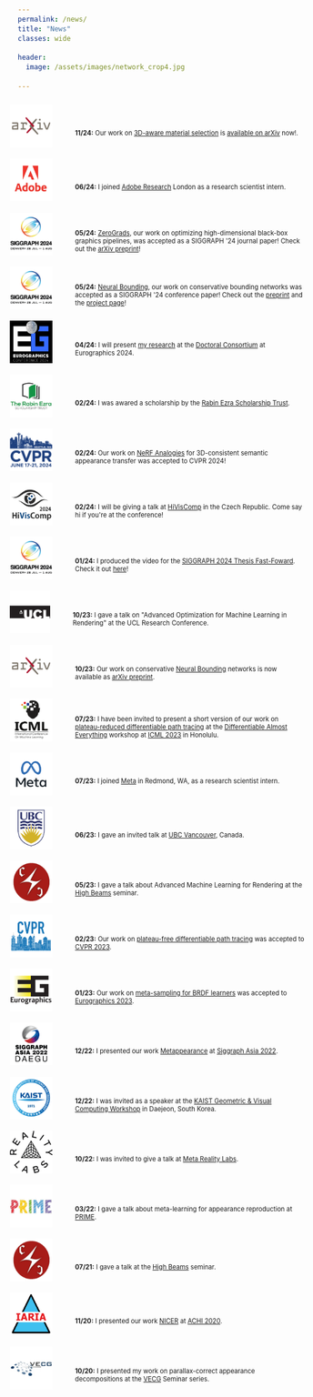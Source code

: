 ```yaml
---
permalink: /news/
title: "News"
classes: wide

header:
  image: /assets/images/network_crop4.jpg

---
```


<style>

li {
  list-style-type: none;
  clear: both;
}

.item-wrapper {
  display: flex;
  align-items: center;
}

.bulletptimg {
  float: left;
  margin-top: 10px;
  margin-bottom: 10px;
  margin-right: 10px;
  margin-left: -38px;
  width: 75px;
  height: 75px;
  border: 0px solid black;
}

.item-text {
  margin-top: 25px;
  margin-left: 30px;
  font-size: 80%;
}


</style>

<ul>

  <li>
    <div class="item-wrapper">
      <img class="bulletptimg" src="/assets/images/news/200x200/arxiv.png">
      <div class="item-text">
        <p><b>11/24:</b> Our work on <a href="/sama">3D-aware material selection</a> is <a href="https://arxiv.org/abs/2411.19322">available on arXiv</a> now!.</p>
      </div>
    </div>
  </li>

  <li>
    <div class="item-wrapper">
      <img class="bulletptimg" src="/assets/images/news/200x200/adobe5.png">
      <div class="item-text">
        <p><b>06/24:</b> I joined <a href="https://research.adobe.com/">Adobe Research</a> London as a research scientist intern.</p>
      </div>
    </div>
  </li>

  <li>
    <div class="item-wrapper">
      <img class="bulletptimg" src="/assets/images/news/200x200/siggraph24.png">
      <div class="item-text">
        <p><b>05/24:</b> <a href="https://arxiv.org/abs/2308.05739">ZeroGrads</a>, our work on optimizing high-dimensional black-box graphics pipelines, was accepted as a SIGGRAPH '24 journal paper! Check out the <a href="https://arxiv.org/abs/2308.05739">arXiv preprint</a>!</p>
      </div>
    </div>
  </li>

  <li>
    <div class="item-wrapper">
      <img class="bulletptimg" src="/assets/images/news/200x200/siggraph24.png">
      <div class="item-text">
        <p><b>05/24:</b> <a href="https://wenxin-liu.github.io/neural_bounding/">Neural Bounding</a>, our work on conservative bounding networks was accepted as a SIGGRAPH '24 conference paper! Check out the <a href="https://arxiv.org/abs/2310.06822">preprint</a> and the <a href="https://wenxin-liu.github.io/neural_bounding/">project page</a>!</p>
      </div>
    </div>
  </li>

  <li>
    <div class="item-wrapper">
      <img class="bulletptimg" src="/assets/images/news/200x200/eg24.png">
      <div class="item-text">
        <p><b>04/24:</b> I will present <a href="/assets/EG24_DCSubmission.pdf">my research</a> at the <a href="https://eg2024.cyens.org.cy/doctoral-consortium/">Doctoral Consortium</a> at Eurographics 2024.</p>
      </div>
    </div>
  </li>    

  <li>
    <div class="item-wrapper">
      <img class="bulletptimg" src="/assets/images/news/200x200/rabinezra.png">
      <div class="item-text">
        <p><b>02/24:</b> I was awared a scholarship by the <a href="https://rabinezrascholarship.org/">Rabin Ezra Scholarship Trust</a>.</p>
      </div>
    </div>
  </li>    

  <li>
    <div class="item-wrapper">
      <img class="bulletptimg" src="/assets/images/news/200x200/cvpr2024.png">
      <div class="item-text">
        <p><b>02/24:</b> Our work on <a href="/nerf_analogies">NeRF Analogies</a> for 3D-consistent semantic appearance transfer was accepted to CVPR 2024!</p>
      </div>
    </div>
  </li>

  <li>
    <div class="item-wrapper">
      <img class="bulletptimg" src="/assets/images/news/200x200/hiviscomp.png">
      <div class="item-text">
        <p><b>02/24:</b> I will be giving a talk at <a href="https://www.hiviscomp.cz/">HiVisComp</a> in the Czech Republic. Come say hi if you're at the conference!</p>
      </div>
    </div>
  </li>

  <li>
    <div class="item-wrapper">
      <img class="bulletptimg" src="/assets/images/news/200x200/siggraph24.png">
      <div class="item-text">
        <p><b>01/24:</b> I produced the video for the <a href="https://research.siggraph.org/programs/thesisff-2024/">SIGGRAPH 2024 Thesis Fast-Foward</a>. Check it out <a href="https://www.youtube.com/watch?v=uNCL0mzbPD0">here</a>!</p>
      </div>
    </div>
  </li>
  
  <li>
    <div class="item-wrapper">
      <img class="bulletptimg" src="/assets/images/news/200x200/ucl.png">
      <div class="item-text">
        <p><b>10/23:</b> I gave a talk on "Advanced Optimization for Machine Learning in Rendering" at the UCL Research Conference.</p>
      </div>
    </div>
  </li>

  <li>
    <div class="item-wrapper">
      <img class="bulletptimg" src="/assets/images/news/200x200/arxiv.png">
      <div class="item-text">
        <p><b>10/23:</b> Our work on conservative <a href="https://arxiv.org/abs/2310.06822">Neural Bounding</a> networks is now available as <a href="https://arxiv.org/abs/2310.06822">arXiv preprint</a>.</p>
      </div>
    </div>
  </li>

  <li>
    <div class="item-wrapper">
      <img class="bulletptimg" src="/assets/images/news/200x200/icml.png">
      <div class="item-text">
        <p><b>07/23:</b> I have been invited to present a short version of our work on <a href="/prdpt">plateau-reduced differentiable path tracing</a> at the <a href="https://differentiable.xyz/">Differentiable Almost Everything</a> workshop at <a href="https://icml.cc/Conferences/2023">ICML 2023</a> in Honolulu.</p>
      </div>
    </div>
  </li>

  <li>
    <div class="item-wrapper">
      <img class="bulletptimg" src="/assets/images/news/200x200/meta.png">
      <div class="item-text">
        <p><b>07/23:</b> I joined <a href="https://about.meta.com/">Meta</a> in Redmond, WA, as a research scientist intern.</p>
      </div>
    </div>
  </li>

  <li>
    <div class="item-wrapper">
      <img class="bulletptimg" src="/assets/images/news/200x200/ubc.png">
      <div class="item-text">
        <p><b>06/23:</b> I gave an invited talk at <a href="https://www.ubc.ca/">UBC Vancouver</a>, Canada.</p>
      </div>
    </div>
  </li>

  <li>
    <div class="item-wrapper">
      <img class="bulletptimg" src="/assets/images/news/200x200/complightlab.png">
      <div class="item-text">
        <p><b>05/23:</b> I gave a talk about Advanced Machine Learning for Rendering at the <a href="https://complightlab.com/seminars/">High Beams</a> seminar.</p>
      </div>
    </div>
  </li>

  <!--<li>
    <div class="item-wrapper">
      <img class="bulletptimg" src="/assets/images/news/200x200/arxiv.png">
      <div class="item-text">
        <p><b>03/23:</b> A preprint of our work on <a href="/">learning local surrogate losses for non-differentiable graphics</a> is now available on arXiv!</p>
      </div>
    </div>
  </li>-->


  <li>
    <div class="item-wrapper">
      <img class="bulletptimg" src="/assets/images/news/200x200/cvpr2.png">
      <div class="item-text">
        <p><b>02/23:</b> Our work on <a href="https://arxiv.org/abs/2211.17263">plateau-free differentiable path tracing</a> was accepted to <a href="https://cvpr2023.thecvf.com/">CVPR 2023</a>.</p>
      </div>
    </div>
  </li>

  <li>
    <div class="item-wrapper">
      <img class="bulletptimg" src="/assets/images/news/200x200/eurographics.png">
      <div class="item-text">
        <p><b>01/23:</b> Our work on <a href="https://arxiv.org/abs/2210.03510">meta-sampling for BRDF learners</a> was accepted to <a href="https://eg2023.saarland-informatics-campus.de/">Eurographics 2023</a>.</p>
      </div>
    </div>
  </li>

  <li>
    <div class="item-wrapper">
      <img class="bulletptimg" src="/assets/images/news/200x200/sigasia.png">
      <div class="item-text">
        <p><b>12/22:</b> I presented our work <a href="https://dl.acm.org/doi/abs/10.1145/3550454.3555458">Metappearance</a>
                         at <a href="https://sa2022.siggraph.org/en/">Siggraph Asia 2022</a>.</p>
      </div>
    </div>
  </li>   

   <li>
     <div class="item-wrapper">
       <img class="bulletptimg" src="/assets/images/news/200x200/kaist.png">
       <div class="item-text">
         <p><b>12/22:</b> I was invited as a speaker at the <a href="https://mhsung.github.io/gvc-workshop-2022/">KAIST Geometric & Visual Computing Workshop</a> in Daejeon, South Korea.</p>
       </div>
     </div>
  </li>

  <li>
    <div class="item-wrapper">
      <img class="bulletptimg" src="/assets/images/news/200x200/realitylabs.png">
      <div class="item-text">
        <p><b>10/22:</b> I was invited to give a talk at <a href="https://about.meta.com/uk/realitylabs/">Meta Reality Labs</a>.</p>
      </div>
    </div>
  </li>

  <li>
    <div class="item-wrapper">
      <img class="bulletptimg" src="/assets/images/news/200x200/prime.png">
      <div class="item-text">
        <p><b>03/22:</b> I gave a talk about meta-learning for appearance reproduction at <a href="https://prime-itn.eu/">PRIME</a>.</p>
      </div>
    </div>
  </li>

  <li>
    <div class="item-wrapper">
      <img class="bulletptimg" src="/assets/images/news/200x200/complightlab.png">
      <div class="item-text">
        <p><b>07/21:</b> I gave a talk at the <a href="https://complightlab.com/seminars/">High Beams</a> seminar.</p>
      </div>
    </div>
  </li>

  <li>
    <div class="item-wrapper">
      <img class="bulletptimg" src="/assets/images/news/200x200/iaria.png">
      <div class="item-text">
        <p><b>11/20:</b> I presented our work <a href="https://arxiv.org/abs/2012.01778">NICER</a> 
                         at <a href="https://www.iaria.org/conferences2020/ACHI20.html">ACHI 2020</a>.</p>
      </div>
    </div>
  </li>

  <li>
    <div class="item-wrapper">
      <img class="bulletptimg" src="/assets/images/news/200x200/vecg.png">
      <div class="item-text">
        <p><b>10/20:</b> I presented my work on parallax-correct appearance decompositions at the <a href="http://vecg.cs.ucl.ac.uk/">VECG</a> Seminar series.</p>
      </div>
    </div>
  </li>

</ul>

